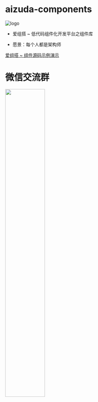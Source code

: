 
# aizuda-components

![logo](https://portrait.gitee.com/uploads/avatars/namespace/2879/8637007_aizuda_1636162864.png!avatar100)

- 爱组搭 ~ 低代码组件化开发平台之组件库


- 愿景：每个人都是架构师

[爱组搭 ~ 组件源码示例演示](https://gitee.com/aizuda/aizuda-components-examples)



# 微信交流群

<img src="https://images.gitee.com/uploads/images/2021/1129/224455_6f75c7a9_12260.png" width="50%" height="50%">

